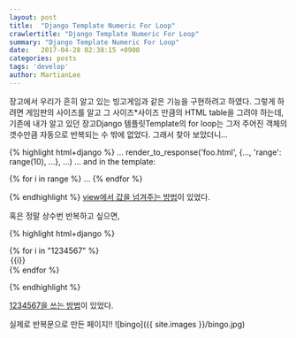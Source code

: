 ```yaml
---
layout: post
title:  "Django Template Numeric For Loop"
crawlertitle: "Django Template Numeric For Loop"
summary: "Django Template Numeric For Loop"
date:   2017-04-28 02:38:15 +0900
categories: posts
tags: 'develop'
author: MartianLee
---
```


장고에서 우리가 흔히 알고 있는 빙고게임과 같은 기능을 구현하려고 하였다.
그렇게 하려면 게임판의 사이즈를 알고 그 사이즈*사이즈 만큼의 HTML table을 그려야 하는데, 기존에 내가 알고 있던 장고Django 템플릿Template의 for loop는 그저 주어진 객체의 갯수만큼 자동으로 반복되는 수 밖에 없었다. 그래서 찾아 보았더니...

{% highlight html+django %}
...
render_to_response('foo.html', {..., 'range': range(10), ...}, ...)
...
and in the template:

{% for i in range %}
     ...
{% endfor %}

{% endhighlight %}
[view에서 값을 넘겨주는 방법][link1]이 있었다.

혹은 정말 상수번 반복하고 싶으면,

{% highlight html+django %}

{% for i in "1234567" %}
    <option value={{i}}> {{i}}</option>
{% endfor %}

{% endhighlight %}

[1234567을 쓰는 방법][link2]이 있었다.

실제로 반복문으로 만든 페이지!!
![bingo]({{ site.images }}/bingo.jpg)

[link1]: http://stackoverflow.com/questions/1107737/numeric-for-loop-in-django-templates

[link2]: http://stackoverflow.com/questions/5242866/how-to-loop-7-times-in-the-django-templates
